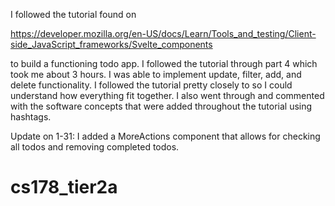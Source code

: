 I followed the tutorial found on 

https://developer.mozilla.org/en-US/docs/Learn/Tools_and_testing/Client-side_JavaScript_frameworks/Svelte_components

to build a functioning todo app. I followed the tutorial through part 4 which took me about 3 hours. I was able to implement update, filter, add, and delete functionality. I followed the tutorial pretty closely to so I could understand how everything fit together. I also went through and commented with the software concepts that were added throughout the tutorial using hashtags.

Update on 1-31:
I added a MoreActions component that allows for checking all todos and removing completed todos. 
# cs178_tier2a
